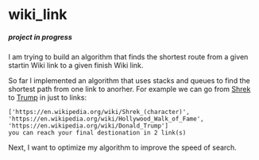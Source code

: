 # wiki_link
##### project in progress
I am trying to build an algorithm that finds the shortest route from a given startin Wiki link to a given finish Wiki link.

So far I implemented an algorithm that uses stacks and queues to find the shortest path from one link to anorher. For example we can go from [Shrek](https://en.wikipedia.org/wiki/Shrek_(character)) to [Trump](https://en.wikipedia.org/wiki/Donald_Trump) in just to links:
```
['https://en.wikipedia.org/wiki/Shrek_(character)', 'https://en.wikipedia.org/wiki/Hollywood_Walk_of_Fame', 'https://en.wikipedia.org/wiki/Donald_Trump']
you can reach your final destionation in 2 link(s)
```

Next, I want to optimize my algorithm to improve the speed of search.